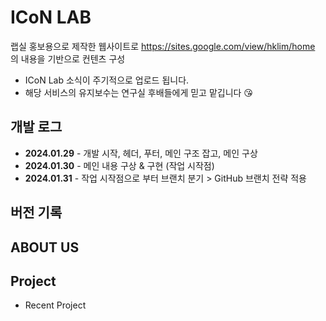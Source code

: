 # ICoN LAB
랩실 홍보용으로 제작한 웹사이트로 https://sites.google.com/view/hklim/home 의 내용을 기반으로 컨텐츠 구성

* ICoN Lab 소식이 주기적으로 업로드 됩니다.
* 해당 서비스의 유지보수는 연구실 후배들에게 믿고 맡깁니다 😘

## 개발 로그
* **2024.01.29** - 개발 시작, 헤더, 푸터, 메인 구조 잡고, 메인 구상
* **2024.01.30** - 메인 내용 구상 & 구현 (작업 시작점)
* **2024.01.31** - 작업 시작점으로 부터 브랜치 분기 > GitHub 브랜치 전략 적용

## 버전 기록

## ABOUT US

## Project
* Recent Project
